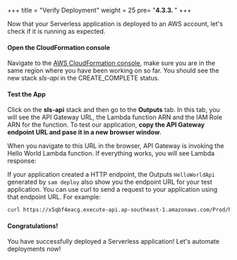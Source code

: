 +++
title = "Verify Deployment"
weight = 25
pre= "<b>4.3.3. </b>"
+++

Now that your Serverless application is deployed to an AWS account, let's check if it is running as expected. 

#### Open the CloudFormation console
Navigate to the [AWS CloudFormation console](https://console.aws.amazon.com/cloudformation/home), make sure you are in the same region where you have been working on so far. You should see the new stack _sls-api_ in the CREATE_COMPLETE status.

#### Test the App

Click on the **sls-api** stack and then go to the **Outputs** tab. In this tab, you will see the API Gateway URL, the Lambda function ARN and the IAM Role ARN for the function. To test our application, **copy the API Gateway endpoint URL and pase it in a new browser window**. 

When you navigate to this URL in the browser, API Gateway is invoking the Hello World Lambda function. If everything works, you will see Lambda response:

If your application created a HTTP endpoint, the Outputs `HelloWorldApi` generated by `sam deploy` also show you the endpoint URL for your test application. You can use curl to send a request to your application using that endpoint URL. For example:

```bash
curl https://x5qbf4eacg.execute-api.ap-southeast-1.amazonaws.com/Prod/hello/
```

#### Congratulations! 
You have successfully deployed a Serverless application! Let's automate deployments now! 
